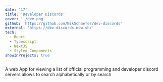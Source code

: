 ```yaml
---
date: '17'
title: 'Developer Discords'
cover: './dev.png'
github: 'https://github.com/NikSchaefer/dev-discords'
external: 'https://dev-discords.now.sh/'
tech:
  - React
  - Typescript
  - NextJS
  - Styled Components
showInProjects: true
---
```


A web App for viewing a list of official programming and developer discord servers allows to search alphabetically or by search
